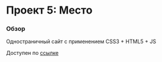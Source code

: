 # Проект 5: Место

### Обзор

Одностраничный сайт с применением CSS3 + HTML5 + JS

Доступен по [ссылке](https://ugamon.github.io/mesto/)
